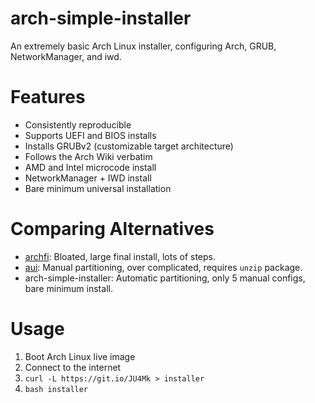 # arch-simple-installer
An extremely basic Arch Linux installer, configuring Arch, GRUB, NetworkManager, and iwd.

# Features
- Consistently reproducible
- Supports UEFI and BIOS installs
- Installs GRUBv2 (customizable target architecture)
- Follows the Arch Wiki verbatim
- AMD and Intel microcode install
- NetworkManager + IWD install
- Bare minimum universal installation

# Comparing Alternatives
- [archfi](https://github.com/MatMoul/archfi): Bloated, large final install, lots of steps.
- [aui](https://github.com/helmuthdu/aui): Manual partitioning, over complicated, requires `unzip` package.
- arch-simple-installer: Automatic partitioning, only 5 manual configs, bare minimum install.

# Usage
1. Boot Arch Linux live image
2. Connect to the internet
3. `curl -L https://git.io/JU4Mk > installer`
4. `bash installer`
